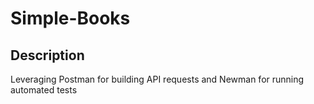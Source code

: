 # Simple-Books

## Description
Leveraging Postman for building API requests and Newman for running automated tests